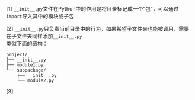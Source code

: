 [1] ```__init__.py```文件在Python中的作用是将目录标记成一个“包”，可以通过```import```导入其中的模块或子包

[2] ```__init__.py```只负责当前目录中的行为，如果希望子文件夹也能被调用，需要在子文件夹同样添加```__init__.py```    
类似下面的结构：  
```
project/
├── __init__.py
├── module1.py
└── subpackage/
    ├── __init__.py
    └── module2.py
```

[3] 
      
      
